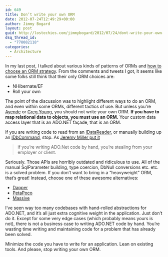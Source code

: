 ```yaml
---
id: 649
title: Don’t write your own ORM
date: 2012-07-24T12:49:29+00:00
author: Jimmy Bogard
layout: post
guid: http://lostechies.com/jimmybogard/2012/07/24/dont-write-your-own-orm/
dsq_thread_id:
  - "778082118"
categories:
  - Architecture
---
```

In my last post, I talked about various kinds of patterns of ORMs and [how to choose an ORM strategy](http://lostechies.com/jimmybogard/2012/07/20/choosing-an-orm-strategy/). From the comments and tweets I got, it seems like some folks still think that their only ORM choices are:

  * NHibernate/EF
  * Roll your own

The point of the discussion was to highlight different ways to do an ORM, and even within some ORMs, different tactics of use. But unless you’re [Ayende](http://ayende.com/blog) or [Greg Young](http://codebetter.com/gregyoung/), you should not write your own ORM. **If you have to map relational data to objects, you must use an ORM.** Your custom data access layer that is an ADO.NET façade, that is an ORM.

If you are writing code to read from an [IDataReader](http://msdn.microsoft.com/en-us/library/system.data.idatareader.aspx), or manually building up an [IDbCommand](http://msdn.microsoft.com/en-us/library/bt2afddc), stop. As [Jeremy Miller put it](http://codebetter.com/jeremymiller/2008/11/07/how-to-design-your-data-connectivity-strategy/)

> if you’re writing ADO.Net code by hand, you’re stealing from your employer or client.

Seriously. Those APIs are horribly outdated and ridiculous to use. All of the manual SqlParameter building, type coercion, DbNull conversions etc. etc. is a solved problem. If you don’t want to bring in a “heavyweight” ORM, that’s great! Instead, choose one of these awesome alternatives:

  * [Dapper](http://code.google.com/p/dapper-dot-net/)
  * [PetaPoco](http://www.toptensoftware.com/petapoco/)
  * [Massive](https://github.com/robconery/massive/)

I’ve seen way too many codebases with hand-rolled abstractions for ADO.NET, and it’s all just extra cognitive weight in the application. Just don’t do it. Except for some very edge cases (which probably means yours is not), there is not a business case to writing ADO.NET code by hand. You’re wasting time writing and maintaining code for a problem that has already been solved.

Minimize the code you have to write for an application. Lean on existing tools. And please, stop writing your own ORM.